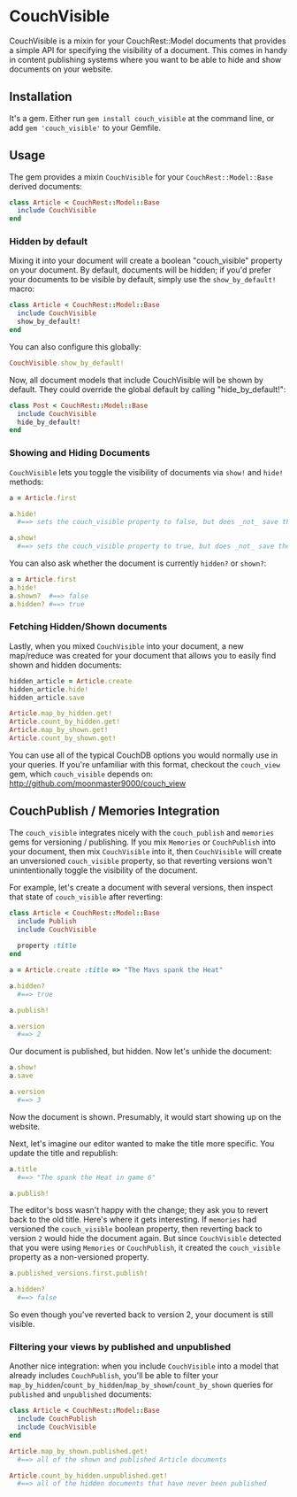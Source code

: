 # CouchVisible

CouchVisible is a mixin for your CouchRest::Model documents that provides a simple API for specifying the visibility of a document. This comes in handy in content publishing systems where you want to be able to hide and show documents on your website.  

## Installation

It's a gem. Either run `gem install couch_visible` at the command line, or add `gem 'couch_visible'` to your Gemfile.

## Usage

The gem provides a mixin `CouchVisible` for your `CouchRest::Model::Base` derived documents:

```ruby
class Article < CouchRest::Model::Base
  include CouchVisible
end
```

### Hidden by default

Mixing it into your document will create a boolean "couch_visible" property on your document. By default, documents will be hidden; if you'd prefer your documents to be visible by default, simply use the `show_by_default!` macro: 

```ruby
class Article < CouchRest::Model::Base
  include CouchVisible
  show_by_default!
end
```

You can also configure this globally:
  
```ruby
CouchVisible.show_by_default!
```

Now, all document models that include CouchVisible will be shown by default. They could override the global default by calling "hide_by_default!":

```ruby
class Post < CouchRest::Model::Base
  include CouchVisible
  hide_by_default!
end
```

### Showing and Hiding Documents

`CouchVisible` lets you toggle the visibility of documents via `show!` and `hide!` methods:
    
```ruby
a = Article.first

a.hide! 
  #==> sets the couch_visible property to false, but does _not_ save the document 

a.show!
  #==> sets the couch_visible property to true, but does _not_ save the document
```

You can also ask whether the document is currently `hidden?` or `shown?`:
    
```ruby
a = Article.first
a.hide!   
a.shown?  #==> false
a.hidden? #==> true
```

### Fetching Hidden/Shown documents

Lastly, when you mixed `CouchVisible` into your document, a new map/reduce was created for your document that allows you to easily find shown and hidden documents:

```ruby
hidden_article = Article.create
hidden_article.hide!
hidden_article.save

Article.map_by_hidden.get!
Article.count_by_hidden.get!
Article.map_by_shown.get!
Article.count_by_shown.get!
```

You can use all of the typical CouchDB options you would normally use in your queries. If you're unfamiliar with this format, checkout the `couch_view` gem, which `couch_visible` depends on: http://github.com/moonmaster9000/couch_view

## CouchPublish / Memories Integration

The `couch_visible` integrates nicely with the `couch_publish` and `memories` gems for versioning / publishing. If you mix `Memories` or `CouchPublish` into your document, then mix `CouchVisible` into it, then `CouchVisible` will create an unversioned `couch_visible` property, so that reverting versions won't unintentionally toggle the visibility of the document.   

For example, let's create a document with several versions, then inspect that state of `couch_visible` after reverting:

```ruby
class Article < CouchRest::Model::Base
  include Publish
  include CouchVisible
  
  property :title
end

a = Article.create :title => "The Mavs spank the Heat"

a.hidden? 
  #==> true

a.publish!

a.version
  #==> 2
```

Our document is published, but hidden. Now let's unhide the document:

```ruby
a.show!
a.save

a.version 
  #==> 3
```

Now the document is shown. Presumably, it would start showing up on the website.

Next, let's imagine our editor wanted to make the title more specific. You update the title and republish: 

```ruby
a.title
  #==> "The spank the Heat in game 6"

a.publish!
```

The editor's boss wasn't happy with the change; they ask you to revert back to the old title. Here's where it gets interesting. If `memories` had versioned the `couch_visible` boolean property, then reverting back to version `2` would hide the document again. But since `CouchVisible` detected that you were using `Memories` or `CouchPublish`, it created the `couch_visible` property as a non-versioned property.  

```ruby
a.published_versions.first.publish! 

a.hidden?
  #==> false
```

So even though you've reverted back to version 2, your document is still visible. 

### Filtering your views by published and unpublished

Another nice integration: when you include `CouchVisible` into a model that already includes `CouchPublish`, you'll be able to filter your `map_by_hidden`/`count_by_hidden`/`map_by_shown`/`count_by_shown` queries for `published` and `unpublished` documents: 

```ruby
class Article < CouchRest::Model::Base
  include CouchPublish
  include CouchVisible
end

Article.map_by_shown.published.get!
  #==> all of the shown and published Article documents

Article.count_by_hidden.unpublished.get!
  #==> all of the hidden documents that have never been published
```
